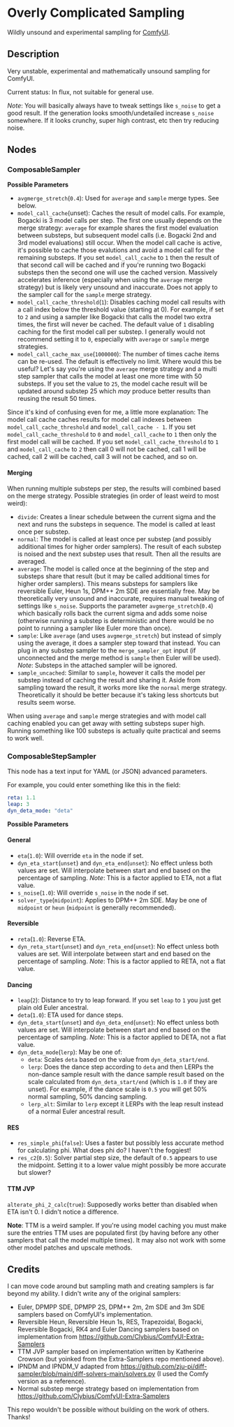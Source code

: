 # Overly Complicated Sampling
Wildly unsound and experimental sampling for [ComfyUI](https://github.com/comfyanonymous/ComfyUI).

## Description

Very unstable, experimental and mathematically unsound sampling for ComfyUI.

Current status: In flux, not suitable for general use.

*Note*: You will basically always have to tweak settings like `s_noise` to get a good result. If the generation looks smooth/undetailed increase `s_noise` somewhere. If it looks crunchy, super high contrast, etc then try reducing noise.

## Nodes

### ComposableSampler

**Possible Parameters**

* `avgmerge_stretch`(`0.4`): Used for `average` and `sample` merge types. See below.
* `model_call_cache`(unset): Caches the result of model calls. For example, Bogacki is 3 model calls per step. The first one usually depends on the merge strategy: `average` for example shares the first model evaluation between substeps, but subsequent model calls (i.e. Bogacki 2nd and 3rd model evaluations) still occur. When the model call cache is active, it's possible to cache those evalutions and avoid a model call for the remaining substeps. If you set `model_call_cache` to `1` then the result of that second call will be cached and if you're running two Bogacki substeps then the second one will use the cached version. Massively accelerates inference (especially when using the `average` merge strategy) but is likely very unsound and inaccurate. Does not apply to the sampler call for the `sample` merge strategy.
* `model_call_cache_threshold`(`1`): Disables caching model call results with a call index below the threshold value (starting at 0). For example, if set to `2` and using a sampler like Bogacki that calls the model two extra times, the first will never be cached. The default value of `1` disabling caching for the first model call per substep. I generally would not recommend setting it to `0`, especially with `average` or `sample` merge strategies.
* `model_call_cache_max_use`(`1000000`): The number of times cache items can be re-used. The default is effectively no limit. Where would this be useful? Let's say you're using the `average` merge strategy and a multi step sampler that calls the model at least one more time with 50 substeps. If you set the value to `25`, the model cache result will be updated around substep 25 which _may_ produce better results than reusing the result 50 times.

Since it's kind of confusing even for me, a little more explanation: The model call cache caches results for model call indexes between `model_call_cache_threshold` and `model_call_cache - 1`. If you set  `model_call_cache_threshold` to `0` and `model_call_cache` to `1` then only the first model call will be cached. If you set `model_call_cache_threshold` to `1` and `model_call_cache` to `2` then call 0 will not be cached, call 1 will be cached, call 2 will be cached, call 3 will not be cached, and so on.

#### Merging

When running multiple substeps per step, the results will combined based on the merge strategy. Possible strategies (in order of least weird to most weird):

* `divide`: Creates a linear schedule between the current sigma and the next and runs the substeps in sequence. The model is called at least once per substep.
* `normal`: The model is called at least once per substep (and possibly additional times for higher order samplers). The result of each substep is noised and the next substep uses that result. Then all the results are averaged.
* `average`: The model is called once at the beginning of the step and substeps share that result (but it may be called additional times for higher order samplers). This means substeps for samplers like reversible Euler, Heun 1s, DPM++ 2m SDE are essentially free. May be theoretically very unsound and inaccurate, requires manual tweaking of settings like `s_noise`. Supports the parameter `avgmerge_stretch`(`0.4`) which basically rolls back the current sigma and adds some noise (otherwise running a substep is deterministic and there would be no point to running a sampler like Euler more than once).
* `sample`: Like `average` (and uses `avgmerge_stretch`) but instead of simply using the average, it does a sampler step toward that instead. You can plug in any substep sampler to the `merge_sampler_opt` input (if unconnected and the merge method is `sample` then Euler will be used). *Note*: Substeps in the attached sampler will be ignored.
* `sample_uncached`: Similar to `sample`, however it calls the model per substep instead of caching the result and sharing it. Aside from sampling toward the result, it works more like the `normal` merge strategy. Theoretically it should be better because it's taking less shortcuts but results seem worse.

When using `average` and `sample` merge strategies and with model call caching enabled you can get away with setting substeps super high. Running something like 100 substeps is actually quite practical and seems to work well.

### ComposableStepSampler

This node has a text input for YAML (or JSON) advanced parameters.

For example, you could enter something like this in the field:

```yaml
reta: 1.1
leap: 3
dyn_deta_mode: "deta"
```

**Possible Parameters**

#### General

* `eta`(`1.0`): Will override `eta` in the node if set.
* `dyn_eta_start`(`unset`) and `dyn_eta_end`(`unset`): No effect unless both values are set. Will interpolate between start and end based on the percentage of sampling. *Note*: This is a factor applied to ETA, not a flat value.
* `s_noise`(`1.0`): Will override `s_noise` in the node if set.
* `solver_type`(`midpoint`): Applies to DPM++ 2m SDE. May be one of `midpoint` or `heun` (`midpoint` is generally recommended).

#### Reversible

* `reta`(`1.0`): Reverse ETA.
* `dyn_reta_start`(`unset`) and `dyn_reta_end`(`unset`): No effect unless both values are set. Will interpolate between start and end based on the percentage of sampling. *Note*: This is a factor applied to RETA, not a flat value.

#### Dancing

* `leap`(`2`): Distance to try to leap forward. If you set `leap` to `1` you just get plain old Euler ancestral.
* `deta`(`1.0`): ETA used for dance steps.
* `dyn_deta_start`(`unset`) and `dyn_deta_end`(`unset`): No effect unless both values are set. Will interpolate between start and end based on the percentage of sampling. *Note*: This is a factor applied to DETA, not a flat value.
* `dyn_deta_mode`(`lerp`): May be one of:
    * `deta`: Scales `deta` based on the value from `dyn_deta_start/end`.
    * `lerp`: Does the dance step according to `deta` and then LERPs the non-dance sample result with the dance sample result based on the scale calculated from `dyn_deta_start/end` (which is `1.0` if they are unset). For example, if the dance scale is `0.5` you will get 50% normal sampling, 50% dancing sampling.
    * `lerp_alt`: Similar to `lerp` except it LERPs with the leap result instead of a normal Euler ancestral result.

#### RES

* `res_simple_phi`(`false`): Uses a faster but possibly less accurate method for calculating phi. What does phi do? I haven't the foggiest!
* `res_c2`(`0.5`): Solver partial step size, the default of `0.5` appears to use the midpoint. Setting it to a lower value might possibly be more accurate but slower?

#### TTM JVP

`alterate_phi_2_calc`(`true`): Supposedly works better than disabled when ETA isn't 0. I didn't notice a difference.

**Note**: TTM is a weird sampler. If you're using model caching you must make sure the entries TTM uses are populated first (by having before any other samplers that call the model multiple times). It may also not work with some other model patches and upscale methods.

## Credits

I can move code around but sampling math and creating samplers is far beyond my ability. I didn't write any of the original samplers:

* Euler, DPMPP SDE, DPMPP 2S, DPM++ 2m, 2m SDE and 3m SDE samplers based on ComfyUI's implementation.
* Reversible Heun, Reversible Heun 1s, RES, Trapezoidal, Bogacki, Reversible Bogacki, RK4 and Euler Dancing samplers based on implementation from https://github.com/Clybius/ComfyUI-Extra-Samplers
* TTM JVP sampler based on implementation written by Katherine Crowson (but yoinked from the Extra-Samplers repo mentioned above).
* IPNDM and IPNDM_V adapted from https://github.com/zju-pi/diff-sampler/blob/main/diff-solvers-main/solvers.py (I used the Comfy version as a reference).
* Normal substep merge strategy based on implementation from https://github.com/Clybius/ComfyUI-Extra-Samplers

This repo wouldn't be possible without building on the work of others. Thanks!
